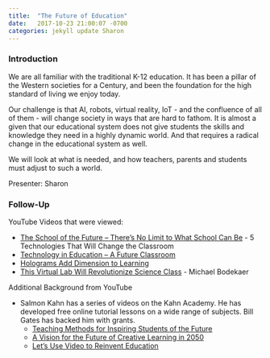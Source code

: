 ```yaml
---
title:  "The Future of Education"
date:   2017-10-23 21:00:07 -0700
categories: jekyll update Sharon
---
```


### Introduction

We are all familiar with the traditional K-12 education. It has been a pillar of the Western societies for a Century, and been the foundation for the high standard of living we enjoy today.

Our challenge is that AI, robots, virtual reality, IoT - and the confluence of all of them - will change society in ways that are hard to fathom. It is almost a given that our educational system does not give students the skills and knowledge they need in a highly dynamic world. And that requires a radical change in the educational system as well.

We will look at what is needed, and how teachers, parents and students must adjust to such a world.

Presenter: Sharon

### Follow-Up

YouTube Videos that were viewed:

* [The School of the Future – There’s No Limit to What School Can Be](https://www.youtube.com/watch?v=m8HkIGdHKcc) - 5 Technologies That Will Change the Classroom
* [Technology in Education – A Future Classroom](https://www.youtube.com/watch?v=uZ73ZsBkcus)
* [Holograms Add Dimension to Learning](https://www.youtube.com/watch?v=5WU1U3wttNc)
* [This Virtual Lab Will Revolutionize Science Class](https://www.youtube.com/watch?v=uZ73ZsBkcus) - Michael Bodekaer

Additional Background from YouTube

* Salmon Kahn has a series of videos on the Kahn Academy. He has developed free online tutorial lessons on a wide range of subjects. Bill Gates has backed him with grants.
	* [Teaching Methods for Inspiring Students of the Future](https://www.youtube.com/watch?v=UCFg9bcW7Bk) 
	* [A Vision for the Future of Creative Learning in 2050](https://www.khanacademy.org/talks-and-interviews/conversations-with-sal/v/year-2060-education-predictions) 
	* [Let’s Use Video to Reinvent Education](https://www.ted.com/talks/salman_khan_let_s_use_video_to_reinvent_education)
